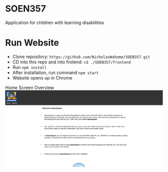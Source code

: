 # SOEN357
Application for children with learning disabilities

# Run Website

- Clone repository: `https://github.com/NicholasWahome/SOEN357.git`
- CD into this repo and into frotend: `cd ./SOEN357/frontend`
- Run `npm install`
- After installation, run command `npm start`
- Website opens up in Chrome

Home Screen Overview
<img src='/frontend/src/img/homescreen.png'>
